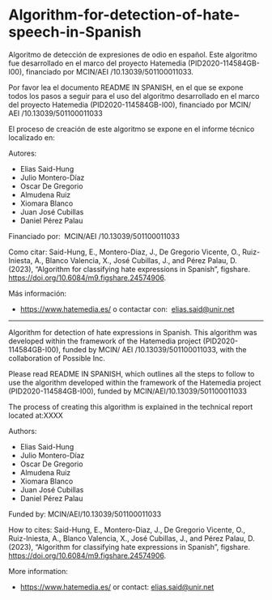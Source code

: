 # Algorithm-for-detection-of-hate-speech-in-Spanish
Algoritmo de detección de expresiones de odio en español. Este algoritmo fue desarrollado en el marco del proyecto Hatemedia (PID2020-114584GB-I00), financiado por MCIN/AEI /10.13039/501100011033.

Por favor lea el documento README IN SPANISH, en el que se expone todos los pasos a seguir para el uso del algoritmo desarrollado en el marco del proyecto Hatemedia (PID2020-114584GB-I00), financiado por MCIN/ AEI /10.13039/501100011033

El proceso de creación de este algoritmo se expone en el informe técnico localizado en: 

Autores: 
- Elias Said-Hung
- Julio Montero-Díaz
- Oscar De Gregorio
- Almudena Ruiz
- Xiomara Blanco
- Juan José Cubillas
- Daniel Pérez Palau 

Financiado por: 
MCIN/AEI /10.13039/501100011033

Como citar: Said-Hung, E., Montero-Diaz, J., De Gregorio Vicente, O., Ruiz-Iniesta, A., Blanco Valencia, X., José Cubillas, J., and Pérez Palau, D. (2023), “Algorithm for classifying hate expressions in Spanish”, figshare. https://doi.org/10.6084/m9.figshare.24574906.

Más información:
- https://www.hatemedia.es/ o contactar con:  elias.said@unir.net

---
Algorithm for detection of hate expressions in Spanish. This algorithm was developed within the framework of the Hatemedia project (PID2020-114584GB-I00), funded by MCIN/ AEI /10.13039/501100011033, with the collaboration of Possible Inc.

Please read README IN SPANISH, which outlines all the steps to follow to use the algorithm developed within the framework of the Hatemedia project (PID2020-114584GB-I00), funded by MCIN/AEI/10.13039/501100011033

The process of creating this algorithm is explained in the technical report located at:XXXX

Authors:
- Elias Said-Hung
- Julio Montero-Díaz
- Oscar De Gregorio
- Almudena Ruiz
- Xiomara Blanco
- Juan José Cubillas
- Daniel Pérez Palau

Funded by:
MCIN/AEI/10.13039/501100011033

How to cites: Said-Hung, E., Montero-Diaz, J., De Gregorio Vicente, O., Ruiz-Iniesta, A., Blanco Valencia, X., José Cubillas, J., and Pérez Palau, D. (2023), “Algorithm for classifying hate expressions in Spanish”, figshare. https://doi.org/10.6084/m9.figshare.24574906.

More information:
- https://www.hatemedia.es/ or contact: elias.said@unir.net

